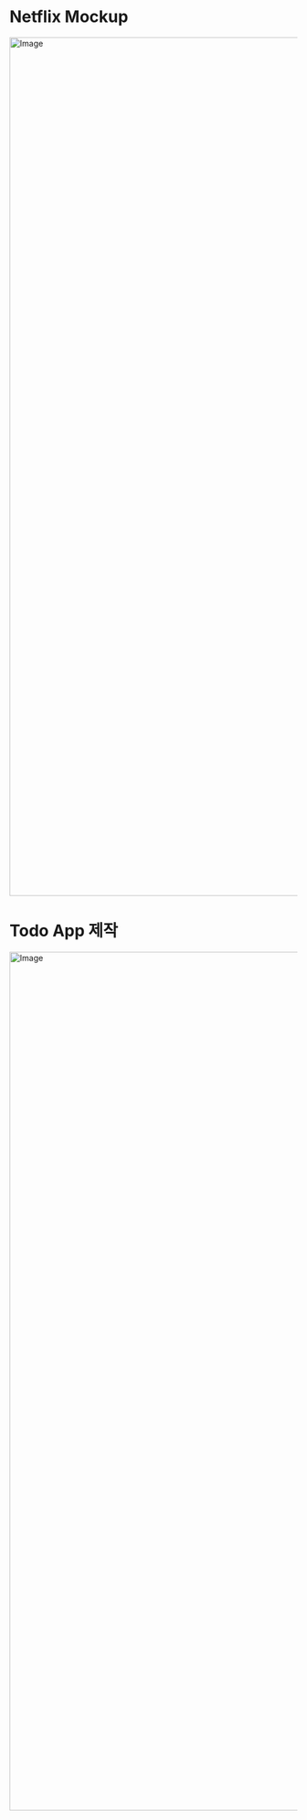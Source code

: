 # Netflix Mockup

<img width="1502" alt="Image" src="https://github.com/user-attachments/assets/31b6377d-b82f-4867-a88b-045e616554e3" />

# Todo App 제작

<img width="1502" alt="Image" src="https://github.com/user-attachments/assets/fbdc78c1-95eb-42a2-b0b3-20f13a31d8f4" />
